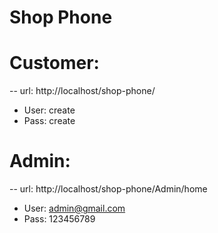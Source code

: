 # Shop Phone

# Customer:

-- url: http://localhost/shop-phone/

- User: create
- Pass: create

# Admin:

-- url: http://localhost/shop-phone/Admin/home

- User: admin@gmail.com
- Pass: 123456789
